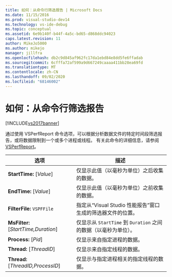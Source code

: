```yaml
---
title: 如何：从命令行筛选报告 | Microsoft Docs
ms.date: 11/15/2016
ms.prod: visual-studio-dev14
ms.technology: vs-ide-debug
ms.topic: conceptual
ms.assetid: 6e9b140f-b44f-4a5c-bd65-d868ddc94023
caps.latest.revision: 11
author: MikeJo5000
ms.author: mikejo
manager: jillfra
ms.openlocfilehash: db2c9d845af962fc17da1ebd84e8dd5fe6ffadab
ms.sourcegitcommit: 6cfffa72af599a9d667249caaaa411bb28ea69fd
ms.translationtype: MT
ms.contentlocale: zh-CN
ms.lasthandoff: 09/02/2020
ms.locfileid: "68146002"
---
```

# <a name="how-to-filter-reports-from-the-command-line"></a>如何：从命令行筛选报告
[!INCLUDE[vs2017banner](../includes/vs2017banner.md)]

通过使用 VSPerfReport 命令选项，可以根据分析数据文件的特定时间段筛选报告，或将数据限制到一个或多个进程或线程。 有关此命令的详细信息，请参阅 [VSPerfReport](../profiling/vsperfreport.md)。  
  
|选项|描述|  
|-------------|-----------------|  
|**StartTime:** [*Value*]|仅显示此值（以毫秒为单位）之后收集的数据。|  
|**EndTime:** [*Value*]|仅显示此值（以毫秒为单位）之前收集的数据。|  
|**FilterFile:** `VSPFFile`|指定从“Visual Studio 性能报告”窗口生成的筛选器文件的位置。|  
|**MsFilter:** [*StartTime,Duration*]|仅显示从 `StartTime` 到 `Duration` 之间的数据（以毫秒为单位）。|  
|**Process:** [*Pid*]|仅显示来自指定进程的数据。|  
|**Thread:** [*ThreadID*]|仅显示来自指定线程的数据。|  
|**Thread:** [*ThreadID,ProcessID*]|仅显示与指定进程相关的指定线程的数据。|
